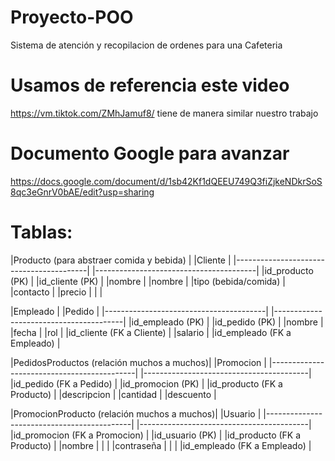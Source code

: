 # Proyecto-POO
Sistema de atención y recopilacion de ordenes para una Cafeteria

# Usamos de referencia este video
https://vm.tiktok.com/ZMhJamuf8/
tiene de manera similar nuestro trabajo

# Documento Google para avanzar
https://docs.google.com/document/d/1sb42Kf1dQEEU749Q3fiZjkeNDkrSoS8qc3eGnrV0bAE/edit?usp=sharing

# Tablas:
|Producto (para abstraer comida y bebida) |       |Cliente                                 |
|-----------------------------------------|       |----------------------------------------|
|id_producto (PK)                         |       |id_cliente (PK)                         |
|nombre                                   |       |nombre                                  |
|tipo (bebida/comida)                     |       |contacto                                |
|precio                                   |       |                                        |

|Empleado                                |        |Pedido                                  |
|----------------------------------------|        |----------------------------------------|
|id_empleado (PK)                        |        |id_pedido (PK)                          |
|nombre                                  |        |fecha                                   |
|rol                                     |        |id_cliente (FK a Cliente)               |
|salario                                 |        |id_empleado (FK a Empleado)             |

|PedidosProductos (relación muchos a muchos)|     |Promocion                                |
|--------------------------------------------|     |-----------------------------------------|
|id_pedido (FK a Pedido)                     |     |id_promocion (PK)                        |
|id_producto (FK a Producto)                 |     |descripcion                              |
|cantidad                                    |     |descuento                                |

|PromocionProducto (relación muchos a muchos)|    |Usuario                                   |
|--------------------------------------------|    |------------------------------------------|
|id_promocion (FK a Promocion)               |    |id_usuario (PK)                           |
|id_producto (FK a Producto)                 |    |nombre                                    |
|                                            |    |contraseña                                |
|                                            |    |id_empleado (FK a Empleado)               |

